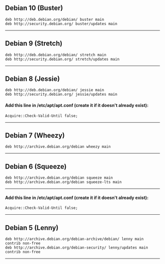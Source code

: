 ## Debian 10 (Buster)
```
deb http://deb.debian.org/debian/ buster main
deb http://security.debian.org/ buster/updates main
```
---

## Debian 9 (Stretch)
```
deb http://deb.debian.org/debian/ stretch main
deb http://security.debian.org/ stretch/updates main
```
---

## Debian 8 (Jessie)
```
deb http://deb.debian.org/debian/ jessie main
deb http://security.debian.org/ jessie/updates main
```

#### Add this line in /etc/apt/apt.conf (create it if it doesn't already exist):
```
Acquire::Check-Valid-Until false;
```
---

## Debian 7 (Wheezy)
```
deb http://archive.debian.org/debian wheezy main
```
---

## Debian 6 (Squeeze)
```
deb http://archive.debian.org/debian squeeze main
deb http://archive.debian.org/debian squeeze-lts main
```
---

#### Add this line in /etc/apt/apt.conf (create it if it doesn't already exist):
```
Acquire::Check-Valid-Until false;
```
---

## Debian 5 (Lenny)
```
deb http://archive.debian.org/debian-archive/debian/ lenny main contrib non-free
deb http://archive.debian.org/debian-security/ lenny/updates main contrib non-free
```
---
